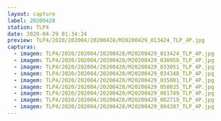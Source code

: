 ```yaml
---
layout: capture
label: 20200428
station: TLP4
date: 2020-04-29 01:34:24
preview: TLP4/2020/202004/20200428/M20200429_013424_TLP_4P.jpg
capturas:
  - imagem: TLP4/2020/202004/20200428/M20200429_013424_TLP_4P.jpg
  - imagem: TLP4/2020/202004/20200428/M20200429_030958_TLP_4P.jpg
  - imagem: TLP4/2020/202004/20200428/M20200429_033051_TLP_4P.jpg
  - imagem: TLP4/2020/202004/20200428/M20200429_034348_TLP_4P.jpg
  - imagem: TLP4/2020/202004/20200428/M20200429_035001_TLP_4P.jpg
  - imagem: TLP4/2020/202004/20200428/M20200429_050035_TLP_4P.jpg
  - imagem: TLP4/2020/202004/20200428/M20200429_081749_TLP_4P.jpg
  - imagem: TLP4/2020/202004/20200428/M20200429_082719_TLP_4P.jpg
  - imagem: TLP4/2020/202004/20200428/M20200429_084207_TLP_4P.jpg
---
```

